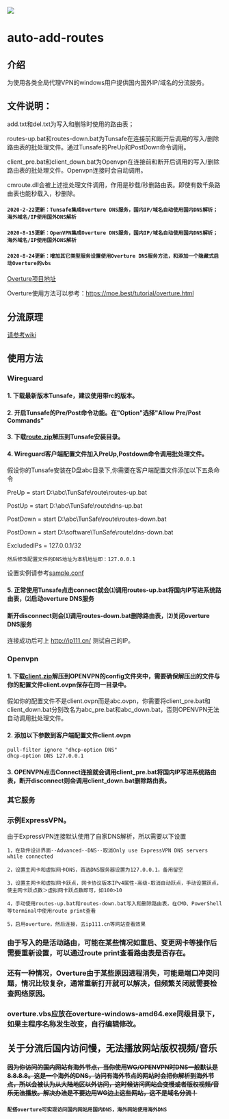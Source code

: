 ![]( https://visitor-badge.glitch.me/badge?page_id=lmc999_add_route)
# auto-add-routes

## 介绍
为使用各类全局代理VPN的windows用户提供国内国外IP/域名的分流服务。

## 文件说明：

add.txt和del.txt为写入和删除时使用的路由表；

routes-up.bat和routes-down.bat为Tunsafe在连接前和断开后调用的写入/删除路由表的批处理文件。通过Tunsafe的PreUp和PostDown命令调用。

client_pre.bat和client_down.bat为Openvpn在连接前和断开后调用的写入/删除路由表的批处理文件。Openvpn连接时会自动调用。

cmroute.dll会被上述批处理文件调用，作用是秒载/秒删路由表。即使有数千条路由表也能秒载入，秒删除。

#### `2020-2-22更新：Tunsafe集成Overture DNS服务，国内IP/域名自动使用国内DNS解析；海外域名/IP使用国外DNS解析`
#### `2020-8-15更新：OpenVPN集成Overture DNS服务，国内IP/域名自动使用国内DNS解析；海外域名/IP使用国外DNS解析`
#### `2020-8-24更新：增加其它类型服务设置使用Overture DNS服务方法，和添加一个隐藏式启动Overture的vbs`
[Overture项目地址](https://github.com/shawn1m/overture)

Overture使用方法可以参考：https://moe.best/tutorial/overture.html

## 分流原理
[请参考wiki](https://github.com/lmc999/auto-add-routes/wiki)

## 使用方法

### Wireguard
#### 1. 下载最新版本Tunsafe，建议使用带rc的版本。

#### 2. 开启Tunsafe的Pre/Post命令功能。在"Option"选择"Allow Pre/Post Commands"

#### 3. 下载[route.zip](https://raw.githubusercontent.com/lmc999/auto-add-routes/master/wireguard/route.zip)解压到Tunsafe安装目录。

#### 4. Wireguard客户端配置文件加入PreUp,Postdown命令调用批处理文件。

假设你的Tunsafe安装在D盘abc目录下,你需要在客户端配置文件添加以下五条命令

PreUp = start D:\abc\TunSafe\route\routes-up.bat

PostUp = start D:\abc\TunSafe\route\dns-up.bat

PostDown = start D:\abc\TunSafe\route\routes-down.bat

PostDown = start D:\software\TunSafe\route\dns-down.bat

ExcludedIPs = 127.0.0.1/32

`然后修改配置文件的DNS地址为本机地址即：127.0.0.1`

设置实例请参考[sample.conf](https://raw.githubusercontent.com/lmc999/auto-add-routes/master/wireguard/sample.conf)

#### 5. 正常使用Tunsafe点击connect就会⑴调用routes-up.bat将国内IP写进系统路由表，⑵启动overture DNS服务

####    断开disconnect则会⑴调用routes-down.bat删除路由表，⑵关闭overture DNS服务

连接成功后可上 http://ip111.cn/ 测试自己的IP。

### Openvpn

#### 1. 下载[client.zip](https://raw.githubusercontent.com/lmc999/auto-add-routes/master/openvpn/client.zip)解压到OPENVPN的config文件夹中，需要确保解压出的文件与你的配置文件client.ovpn保存在同一目录中。

假如你的配置文件不是client.ovpn而是abc.ovpn，你需要将client_pre.bat和client_down.bat分别改名为abc_pre.bat和abc_down.bat，否则OPENVPN无法自动调用批处理文件。

#### 2. 添加以下参数到客户端配置文件client.ovpn
    pull-filter ignore "dhcp-option DNS"
    dhcp-option DNS 127.0.0.1

#### 3. OPENVPN点击Connect连接就会调用client_pre.bat将国内IP写进系统路由表，断开disconnect则会调用client_down.bat删除路由表。

### 其它服务

### 示例ExpressVPN。
由于ExpressVPN连接默认使用了自家DNS解析，所以需要以下设置

    1，在软件设计界面--Advanced--DNS--取消Only use ExpressVPN DNS servers while connected
    
    2，设置主网卡和虚拟网卡DNS，首选DNS服务器设置为127.0.0.1，备用留空
    
    3，设置主网卡和虚拟网卡跃点，网卡协议版本IPv4属性-高级-取消自动跃点，手动设置跃点，使主网卡跃点数＞虚拟网卡跃点数即可，如100>10
    
    4，手动使用routes-up.bat和routes-down.bat写入和删除路由表，在CMD、PowerShell等terminal中使用route print查看
    
    5，启用overture，然后连接，去ip111.cn等网站查看效果
    
### 由于写入的是活动路由，可能在某些情况如重启、变更网卡等操作后需要重新设置，可以通过route print查看路由表是否存在。
### 还有一种情况，Overture由于某些原因进程消失，可能是端口冲突问题，情况比较复杂，通常重新打开就可以解决，但频繁关闭就需要检查网络原因。
### overture.vbs应放在overture-windows-amd64.exe同级目录下，如果主程序名称发生改变，自行编辑修改。
    
## 关于分流后国内访问慢，无法播放网站版权视频/音乐

#### ~~因为你访问的国内网站有海外节点，当你使用WG/OPENVPN时DNS一般默认是8.8.8.8。这是一个海外的DNS，访问有海外节点的网站时会把你解析到海外节点，所以会被认为从大陆地区以外访问，这时候访问网站会变慢或者版权视频/音乐无法播放。解决办法是不要边用WG边上这些网站，这不是域名分流！~~

#### `配搭overture可实现访问国内网站用国内DNS，海外网站使用海外DNS`
